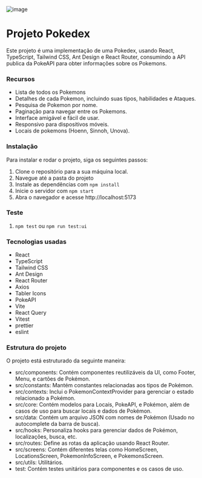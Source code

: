 ![image](https://github.com/darkmoonsk/darkmoonsk/assets/101902194/424fc1f5-21f3-4747-b9ab-d499e12eca7b)

# Projeto Pokedex

Este projeto é uma implementação de uma Pokedex, usando React, TypeScript, Tailwind CSS, Ant Design e React Router, consumindo a API publica da PokeAPI para obter informações sobre os Pokemons.

### Recursos

- Lista de todos os Pokemons
- Detalhes de cada Pokemon, incluindo suas tipos, habilidades e Ataques.
- Pesquisa de Pokemon por nome.
- Paginação para navegar entre os Pokemons.
- Interface amigável e fácil de usar.
- Responsivo para dispositivos móveis.
- Locais de pokemons (Hoenn, Sinnoh, Unova).

### Instalação

Para instalar e rodar o projeto, siga os seguintes passos:

1. Clone o repositório para a sua máquina local.
2. Navegue até a pasta do projeto
3. Instale as dependências com `npm install`
4. Inicie o servidor com `npm start`
5. Abra o navegador e acesse http://localhost:5173

### Teste

1. `npm test` ou `npm run test:ui`

### Tecnologias usadas

- React
- TypeScript
- Tailwind CSS
- Ant Design
- React Router
- Axios
- Tabler Icons
- PokeAPI
- Vite
- React Query
- Vitest
- prettier
- eslint

### Estrutura do projeto

O projeto está estruturado da seguinte maneira:

- src/components: Contém componentes reutilizáveis da UI, como Footer, Menu, e cartões de Pokémon.
- src/constants: Mantém constantes relacionadas aos tipos de Pokémon.
- src/contexts: Inclui o PokemonContextProvider para gerenciar o estado relacionado a Pokémon.
- src/core: Contém modelos para Locais, PokeAPI, e Pokémon, além de casos de uso para buscar locais e dados de Pokémon.
- src/data: Contém um arquivo JSON com nomes de Pokémon (Usado no autocomplete da barra de busca).
- src/hooks: Personaliza hooks para gerenciar dados de Pokémon, localizações, busca, etc.
- src/routes: Define as rotas da aplicação usando React Router.
- src/screens: Contém diferentes telas como HomeScreen, LocationsScreen, PokemonInfoScreen, e PokemonsScreen.
- src/utils: Utilitários.
- test: Contém testes unitários para componentes e os casos de uso.
